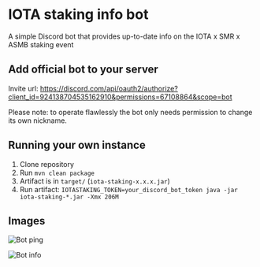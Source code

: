 # IOTA staking info bot

A simple Discord bot that provides up-to-date info on the IOTA x SMR x ASMB staking event

## Add official bot to your server

Invite url: https://discord.com/api/oauth2/authorize?client_id=924138704535162910&permissions=67108864&scope=bot

Please note: to operate flawlessly the bot only needs permission to change its own nickname.

## Running your own instance

1. Clone repository
2. Run `mvn clean package`
3. Artifact is in `target/` (`iota-staking-x.x.x.jar`)
4. Run artifact: `IOTASTAKING_TOKEN=your_discord_bot_token java -jar iota-staking-*.jar -Xmx 206M`

## Images

![Bot ping](https://i.imgur.com/fsc1LTW.png)

![Bot info](https://i.imgur.com/yQwoqYU.png)